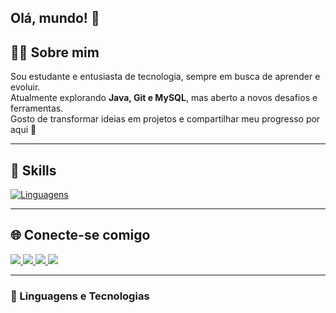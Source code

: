 ## Olá, mundo! 👋

## 👨‍💻 Sobre mim  

Sou estudante e entusiasta de tecnologia, sempre em busca de aprender e evoluir.  
Atualmente explorando **Java, Git e MySQL**, mas aberto a novos desafios e ferramentas.  
Gosto de transformar ideias em projetos e compartilhar meu progresso por aqui 🚀  

---

## 🚀 Skills

[![Linguagens](https://api.devicons.dev.br/icon?icons=Java%2CGit%2CMySQL&size=48&theme=dark&perline=30)](https://devicons.dev.br/) 

---

## 🌐 Conecte-se comigo  

<div> 
  <a href="https://instagram.com/gab_amaraall" target="_blank">
    <img src="https://img.shields.io/badge/-Instagram-%23E4405F?style=for-the-badge&logo=instagram&logoColor=white">
  </a>
  <a href="https://discord.com/users/1288510452157911102" target="_blank">
    <img src="https://img.shields.io/badge/Discord-7289DA?style=for-the-badge&logo=discord&logoColor=white">
  </a> 
  <a href="mailto:amaralgabriel357@gmail.com" target="_blank">
    <img src="https://img.shields.io/badge/-Gmail-%23333?style=for-the-badge&logo=gmail&logoColor=white">
  </a>
  <a href="https://www.linkedin.com/in/gabriel-amaral-829258355" target="_blank">
    <img src="https://img.shields.io/badge/-LinkedIn-%230077B5?style=for-the-badge&logo=linkedin&logoColor=white">
  </a> 
</div>

---

### 🤖 Linguagens e Tecnologias

